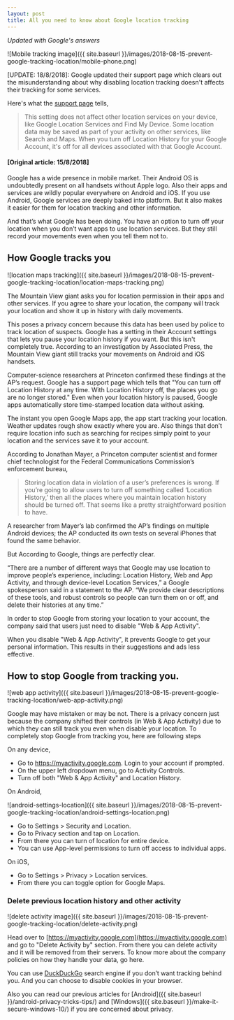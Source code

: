 ```yaml
---
layout: post
title: All you need to know about Google location tracking
---
```


_Updated with Google's answers_

![Mobile tracking image]({{ site.baseurl }}/images/2018-08-15-prevent-google-tracking-location/mobile-phone.png)

[UPDATE: 18/8/2018]: Google updated their support page which clears out the misunderstanding about why disabling location tracking doesn't affects their tracking for some services.

Here's what the [support page](https://support.google.com/accounts/answer/3118687) tells,

> This setting does not affect other location services on your device, like Google Location Services and Find My Device. Some location data may be saved as part of your activity on other services, like Search and Maps. When you turn off Location History for your Google Account, it's off for all devices associated with that Google Account.

#### [Original article: 15/8/2018]

Google has a wide presence in mobile market. Their Android OS is undoubtedly present on all handsets without Apple logo. Also their apps and services are wildly popular everywhere on Android and iOS. If you use Android, Google services are deeply baked into platform. But it also makes it easier for them for location tracking and other information.

And that’s what Google has been doing. You have an option to turn off your location when you don’t want apps to use location services. But they still record your movements even when you tell them not to.

## How Google tracks you

![location maps tracking]({{ site.baseurl }}/images/2018-08-15-prevent-google-tracking-location/location-maps-tracking.png)

The Mountain View giant asks you for location permission in their apps and other services. If you agree to share your location, the company will track your location and show it up in history with daily movements.

This poses a privacy concern because this data has been used by police to track location of suspects. Google has a setting in their Account settings that lets you pause your location history if you want. But this isn't completely true. According to an investigation by Associated Press, the Mountain View giant still tracks your movements on Android and iOS handsets.

Computer-science researchers at Princeton confirmed these findings at the AP’s request.
Google has a support page which tells that "You can turn off Location History at any time. With Location History off, the places you go are no longer stored."
Even when your location history is paused, Google apps automatically store time-stamped location data without asking.

The instant you open Google Maps app, the app start tracking your location. Weather updates rough show exactly where you are. Also things that don’t require location info such as searching for recipes simply point to your location and the services save it to your account.

According to Jonathan Mayer, a Princeton computer scientist and former chief technologist for the Federal Communications Commission’s enforcement bureau,

> Storing location data in violation of a user’s preferences is wrong. If you’re going to allow users to turn off something called ‘Location History,’ then all the places where you maintain location history should be turned off. That seems like a pretty straightforward position to have.

A researcher from Mayer’s lab confirmed the AP’s findings on multiple Android devices; the AP conducted its own tests on several iPhones that found the same behavior.

But According to Google, things are perfectly clear.

“There are a number of different ways that Google may use location to improve people’s experience, including: Location History, Web and App Activity, and through device-level Location Services,” a Google spokesperson said in a statement to the AP. “We provide clear descriptions of these tools, and robust controls so people can turn them on or off, and delete their histories at any time.”

In order to stop Google from storing your location to your account, the company said that users just need to disable "Web & App Activity".

When you disable "Web & App Activity", it prevents Google to get your personal information. This results in their suggestions and ads less effective.

## How to stop Google from tracking you.

![web app activity]({{ site.baseurl }}/images/2018-08-15-prevent-google-tracking-location/web-app-activity.png)

Google may have mistaken or may be not. There is a privacy concern just because the company shifted their controls (in Web & App Activity) due to which they can still track you even when disable your location. To completely stop Google from tracking you, here are following steps

On any device,

- Go to https://myactivity.google.com. Login to your account if prompted.
- On the upper left dropdown menu, go to Activity Controls.
- Turn off both "Web & App Activity" and Location History.

On Android,

![android-settings-location]({{ site.baseurl }}/images/2018-08-15-prevent-google-tracking-location/android-settings-location.png)

- Go to Settings > Security and Location.
- Go to Privacy section and tap on Location.
- From there you can turn of location for entire device.
- You can use App-level permissions to turn off access to individual apps.

On iOS,

- Go to Settings > Privacy > Location services.
- From there you can toggle option for Google Maps.

### Delete previous location history and other activity

![delete activity image]({{ site.baseurl }}/images/2018-08-15-prevent-google-tracking-location/delete-activity.png)

Head over to [https://myactivity.google.com](https://myactivity.google.com) and go to "Delete Activity by" section. From there you can delete activity and it will be removed from their servers. To know more about the company policies on how they handle your data, go here.

You can use [DuckDuckGo](https://duckduckgo.com/) search engine if you don’t want tracking behind you. And you can choose to disable cookies in your browser.

Also you can read our previous articles for [Android]({{ site.baseurl }}/android-privacy-tricks-tips/) and [Windows]({{ site.baseurl }}/make-it-secure-windows-10/) if you are concerned about privacy.
